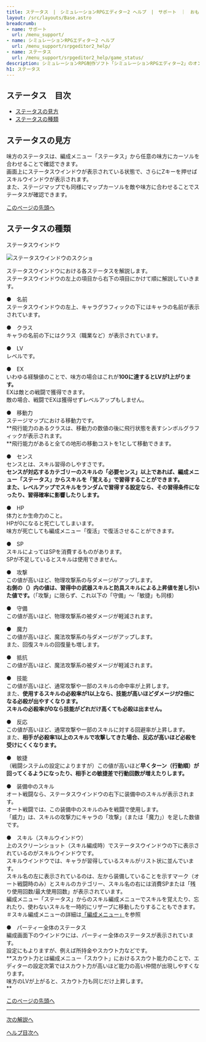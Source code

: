 ```yaml
---
title: ステータス　|　シミュレーションRPGエディター2 ヘルプ　|　サポート　｜　おもしろゲーム神殿
layout: /src/layouts/Base.astro
breadcrumb:
- name: サポート
  url: /menu_support/
- name: シミュレーションRPGエディター2 ヘルプ
  url: /menu_support/srpgeditor2_help/
- name: ステータス
  url: /menu_support/srpgeditor2_help/game_status/
description: シミュレーションRPG制作ソフト「シミュレーションRPGエディター2」のオンラインヘルプ。「ステータス」。
h1: ステータス　
---
```


<a name="TOP"></a> 

## ステータス　目次

- [ステータスの見方](#SCREEN)
- [ステータスの種類](#STATUS)

<a name="SCREEN"></a> 

## ステータスの見方

味方のステータスは、編成メニュー「ステータス」から任意の味方にカーソルを合わせることで確認できます。  
画面上にステータスウインドウが表示されている状態で、さらにZキーを押せばスキルウインドウが表示されます。  
また、ステージマップでも同様にマップカーソルを敵や味方に合わせることでステータスが確認できます。  

[このページの先頭へ](#TOP)

<a name="STATUS"></a> 

## ステータスの種類

ステータスウインドウ

![ステータスウインドウのスクショ](/menu_support/srpgeditor2_help/game_status/status.jpg)

ステータスウインドウにおける各ステータスを解説します。  
ステータスウインドウの左上の項目から右下の項目にかけて順に解説していきます。  

●　名前  
ステータスウインドウの左上、キャラグラフィックの下にはキャラの名前が表示されています。  

●　クラス  
キャラの名前の下にはクラス（職業など）が表示されています。  

●　LV  
レベルです。  

●　EX  
いわゆる経験値のことで、味方の場合はこれが**100に達するとLVが1上がります。**  
EXは敵との戦闘で獲得できます。  
敵の場合、戦闘でEXは獲得せずレベルアップもしません。  

●　移動力  
ステージマップにおける移動力です。  
**飛行能力のあるクラスは、移動力の数値の後に飛行状態を表すシンボルグラフィックが表示されます。  
**飛行能力があると全ての地形の移動コストを1として移動できます。  

●　センス  
センスとは、スキル習得のしやすさです。  
**センスが対応するカテゴリーのスキルの「必要センス」以上であれば、編成メニュー「ステータス」からスキルを「覚える」で習得することができます。  
また、レベルアップでスキルをランダムで習得する設定なら、その習得条件になったり、習得確率に影響したりします。**  

●　HP  
体力とか生命力のこと。  
HPが0になると死亡してしまいます。  
味方が死亡しても編成メニュー「復活」で復活させることができます。  

●　SP  
スキルによってはSPを消費するものがあります。  
SPが不足しているとスキルは使用できません。  

●　攻撃  
この値が高いほど、物理攻撃系の与ダメージがアップします。  
**右側の（）内の値は、習得中の武器スキルと防具スキルによる上昇値を差し引いた値です。**（「攻撃」に限らず、これ以下の「守備」～「敏捷」も同様）  

●　守備  
この値が高いほど、物理攻撃系の被ダメージが軽減されます。  

●　魔力  
この値が高いほど、魔法攻撃系の与ダメージがアップします。  
また、回復スキルの回復量も増します。  

●　抵抗  
この値が高いほど、魔法攻撃系の被ダメージが軽減されます。  

●　技能  
この値が高いほど、通常攻撃や一部のスキルの命中率が上昇します。  
また、**使用するスキルの必殺率が1以上なら、技能が高いほどダメージが2倍になる必殺が出やすくなります。  
スキルの必殺率が0なら技能がどれだけ高くても必殺は出ません。**  

●　反応  
この値が高いほど、通常攻撃や一部のスキルに対する回避率が上昇します。  
また、**相手が必殺率1以上のスキルで攻撃してきた場合、反応が高いほど必殺を受けにくくなります。**  

●　敏捷  
（戦闘システムの設定によりますが）この値が高いほど**早くターン（行動順）が回ってくるようになったり、相手との敏捷差で行動回数が増えたりします。**  

●　装備中のスキル  
オート戦闘なら、ステータスウインドウの右下に装備中のスキルが表示されます。  
オート戦闘では、この装備中のスキルのみを戦闘で使用します。  
「威力」は、スキルの攻撃力にキャラの「攻撃」（または「魔力」）を足した数値です。  

●　スキル（スキルウインドウ）  
上のスクリーンショット（スキル編成時）でステータスウインドウの下に表示されているのがスキルウインドウです。  
スキルウインドウでは、キャラが習得しているスキルがリスト状に並んでいます。  
スキル名の左に表示されているのは、左から装備していることを示すマーク（オート戦闘時のみ）とスキルのカテゴリー、スキル名の右には消費SPまたは「残り使用回数/最大使用回数」が表示されています。  
編成メニュー「ステータス」からのスキル編成メニューでスキルを覚えたり、忘れたり、使わないスキルを一時的にリザーブに移動したりすることもできます。  
＃スキル編成メニューの詳細は[「編成メニュー」](../game_organ/#SKILLORGAN)を参照  

●　パーティー全体のステータス  
編成画面下のウインドウには、パーティー全体のステータスが表示されています。  
設定にもよりますが、例えば所持金やスカウト力などです。  
**スカウト力とは編成メニュー「スカウト」におけるスカウト能力のことで、エディターの設定次第ではスカウト力が高いほど能力の高い仲間が出現しやすくなります。  
味方のLVが上がると、スカウト力も同じだけ上昇します。  
**

[このページの先頭へ](#TOP)

---

  

[次の解説へ](../game_organ/)

[ヘルプ目次へ](../)
